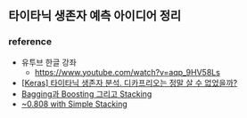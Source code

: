 ## 타이타닉 생존자 예측 아이디어 정리

### reference

- 유투브 한글 강좌
  - https://www.youtube.com/watch?v=aqp_9HV58Ls
- [[Keras] 타이타닉 생존자 분석. 디카프리오는 정말 살 수 없었을까?](http://pinkwink.kr/1119)
- [Bagging과 Boosting 그리고 Stacking](https://swalloow.github.io/bagging-boosting)
- [~0.808 with Simple Stacking](https://www.kaggle.com/arthurtok/0-808-with-simple-stacking/code)


